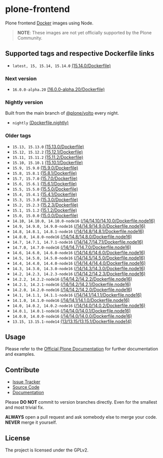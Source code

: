 # plone-frontend

Plone frontend [Docker](https://docker.com) images using Node.

> **NOTE**: These images are not yet officially supported by the Plone Community.

## Supported tags and respective Dockerfile links

- `latest, 15, 15.14, 15.14.0` [(15.14.0/Dockerfile)](https://github.com/plone/plone-frontend/blob/v15.14.0/Dockerfile)

### Next version

- `16.0.0-alpha.20` [(16.0.0-alpha.20/Dockerfile)](https://github.com/plone/plone-frontend/blob/v16.0.0-alpha.20/Dockerfile)

### Nightly version

Built from the main branch of [@plone/volto](https://github.com/plone/volto) every night.

- `nightly` [(Dockerfile.nightly)](https://github.com/plone/plone-frontend/blob/15.x/Dockerfile.nightly)

### Older tags

- `15.13, 15.13.0` [(15.13.0/Dockerfile)](https://github.com/plone/plone-frontend/blob/v15.13.0/Dockerfile)
- `15.12, 15.12.2` [(15.12.1/Dockerfile)](https://github.com/plone/plone-frontend/blob/v15.12.2/Dockerfile)
- `15.11, 15.11.2` [(15.11.2/Dockerfile)](https://github.com/plone/plone-frontend/blob/v15.11.2/Dockerfile)
- `15.10, 15.10.1` [(15.10.1/Dockerfile)](https://github.com/plone/plone-frontend/blob/v15.10.1/Dockerfile)
- `15.9, 15.9.0` [(15.9.0/Dockerfile)](https://github.com/plone/plone-frontend/blob/v15.9.0/Dockerfile)
- `15.8, 15.8.1` [(15.8.1/Dockerfile)](https://github.com/plone/plone-frontend/blob/v15.8.1/Dockerfile)
- `15.7, 15.7.0` [(15.7.0/Dockerfile)](https://github.com/plone/plone-frontend/blob/v15.7.0/Dockerfile)
- `15.6, 15.6.1` [(15.6.1/Dockerfile)](https://github.com/plone/plone-frontend/blob/v15.6.1/Dockerfile)
- `15.5, 15.5.0` [(15.5.0/Dockerfile)](https://github.com/plone/plone-frontend/blob/v15.5.0/Dockerfile)
- `15.4, 15.4.1` [(15.4.1/Dockerfile)](https://github.com/plone/plone-frontend/blob/v15.4.1/Dockerfile)
- `15.3, 15.3.0` [(15.3.0/Dockerfile)](https://github.com/plone/plone-frontend/blob/v15.3.0/Dockerfile)
- `15.2, 15.2.3` [(15.2.3/Dockerfile)](https://github.com/plone/plone-frontend/blob/v15.2.3/Dockerfile)
- `15.1, 15.1.2` [(15.1.2/Dockerfile)](https://github.com/plone/plone-frontend/blob/v15.1.2/Dockerfile)
- `15.0, 15.0.0` [(15.0.0/Dockerfile)](https://github.com/plone/plone-frontend/blob/v15.0.0/Dockerfile)
- `14.10, 14.10.0, 14.10.0-node16` [(/14/14.10/14.10.0/Dockerfile.node16)](https://github.com/plone/plone-frontend/blob/5419f28e2d00788ca042c49cc44df83b6785ee3a/14/14.10/14.10.0/Dockerfile.node16)
- `14.9, 14.9.0, 14.9.0-node16` [(/14/14.9/14.9.0/Dockerfile.node16)](https://github.com/plone/plone-frontend/blob/5419f28e2d00788ca042c49cc44df83b6785ee3a/14/14.9/14.9.0/Dockerfile.node16)
- `14.8, 14.8.1, 14.8.1-node16` [(/14/14.8/14.8.1/Dockerfile.node16)](https://github.com/plone/plone-frontend/blob/5419f28e2d00788ca042c49cc44df83b6785ee3a/14/14.8/14.8.1/Dockerfile.node16)
- `14.8.0, 14.8.0-node16` [(/14/14.8/14.8.0/Dockerfile.node16)](https://github.com/plone/plone-frontend/blob/5419f28e2d00788ca042c49cc44df83b6785ee3a/14/14.8/14.8.0/Dockerfile.node16)
- `14.7, 14.7.1, 14.7.1-node16` [(/14/14.7/14.7.1/Dockerfile.node16)](https://github.com/plone/plone-frontend/blob/5419f28e2d00788ca042c49cc44df83b6785ee3a/14/14.7/14.7.1/Dockerfile.node16)
- `14.7.0, 14.7.0-node16` [(/14/14.7/14.7.0/Dockerfile.node16)](https://github.com/plone/plone-frontend/blob/5419f28e2d00788ca042c49cc44df83b6785ee3a/14/14.7/14.7.0/Dockerfile.node16)
- `14.6, 14.6.0, 14.6.0-node16` [(/14/14.6/14.6.0/Dockerfile.node16)](https://github.com/plone/plone-frontend/blob/5419f28e2d00788ca042c49cc44df83b6785ee3a/14/14.6/14.6.0/Dockerfile.node16)
- `14.5, 14.5.0, 14.5.0-node16` [(/14/14.5/14.5.0/Dockerfile.node16)](https://github.com/plone/plone-frontend/blob/5419f28e2d00788ca042c49cc44df83b6785ee3a/14/14.5/14.5.0/Dockerfile.node16)
- `14.4, 14.4.0, 14.4.0-node16` [(/14/14.4/14.4.0/Dockerfile.node16)](https://github.com/plone/plone-frontend/blob/5419f28e2d00788ca042c49cc44df83b6785ee3a/14/14.4/14.4.0/Dockerfile.node16)
- `14.3, 14.3.0, 14.3.0-node16` [(/14/14.3/14.3.0/Dockerfile.node16)](https://github.com/plone/plone-frontend/blob/5419f28e2d00788ca042c49cc44df83b6785ee3a/14/14.3/14.3.0/Dockerfile.node16)
- `14.2, 14.2.3, 14.2.3-node16` [(/14/14.2/14.2.3/Dockerfile.node16)](https://github.com/plone/plone-frontend/blob/5419f28e2d00788ca042c49cc44df83b6785ee3a/14/14.2/14.2.3/Dockerfile.node16)
- `14.2.2, 14.2.2-node16` [(/14/14.2/14.2.2/Dockerfile.node16)](https://github.com/plone/plone-frontend/blob/5419f28e2d00788ca042c49cc44df83b6785ee3a/14/14.2/14.2.2/Dockerfile.node16)
- `14.2.1, 14.2.1-node16` [(/14/14.2/14.2.1/Dockerfile.node16)](https://github.com/plone/plone-frontend/blob/5419f28e2d00788ca042c49cc44df83b6785ee3a/14/14.2/14.2.1/Dockerfile.node16)
- `14.2.0, 14.2.0-node16` [(/14/14.2/14.2.0/Dockerfile.node16)](https://github.com/plone/plone-frontend/blob/5419f28e2d00788ca042c49cc44df83b6785ee3a/14/14.2/14.2.0/Dockerfile.node16)
- `14.1, 14.1.1, 14.1.1-node16` [(/14/14.1/14.1.1/Dockerfile.node16)](https://github.com/plone/plone-frontend/blob/5419f28e2d00788ca042c49cc44df83b6785ee3a/14/14.1/14.1.1/Dockerfile.node16)
- `14.1.0, 14.1.0-node16` [(/14/14.1/14.1.0/Dockerfile.node16)](https://github.com/plone/plone-frontend/blob/5419f28e2d00788ca042c49cc44df83b6785ee3a/14/14.1/14.1.0/Dockerfile.node16)
- `14.0, 14.0.2, 14.0.2-node16` [(/14/14.0/14.0.2/Dockerfile.node16)](https://github.com/plone/plone-frontend/blob/5419f28e2d00788ca042c49cc44df83b6785ee3a/14/14.0/14.0.2/Dockerfile.node16)
- `14.0.1, 14.0.1-node16` [(/14/14.0/14.0.1/Dockerfile.node16)](https://github.com/plone/plone-frontend/blob/5419f28e2d00788ca042c49cc44df83b6785ee3a/14/14.0/14.0.1/Dockerfile.node16)
- `14.0.0, 14.0.0-node16` [(/14/14.0/14.0.0/Dockerfile.node16)](https://github.com/plone/plone-frontend/blob/5419f28e2d00788ca042c49cc44df83b6785ee3a/14/14.0/14.0.0/Dockerfile.node16)
- `13.15, 13.15.1-node14` [(13/13.15/13.15.1/Dockerfile.node14)](https://github.com/plone/plone-frontend/blob/5419f28e2d00788ca042c49cc44df83b6785ee3a/13/13.15/13.15.1/Dockerfile.node14)

## Usage

Please refer to the [Official Plone Documentation](https://6.dev-docs.plone.org/install/containers/images/frontend.html) for further documentation and examples.

## Contribute

- [Issue Tracker](https://github.com/plone/plone-frontend/issues)
- [Source Code](https://github.com/plone/plone-frontend/)
- [Documentation](https://github.com/plone/plone-frontend/)

Please **DO NOT** commit to version branches directly. Even for the smallest and most trivial fix.

**ALWAYS** open a pull request and ask somebody else to merge your code. **NEVER** merge it yourself.

## License

The project is licensed under the GPLv2.
